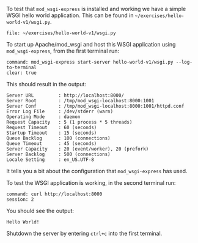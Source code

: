 To test that `mod_wsgi-express` is installed and working we have a simple WSGI hello world application. This can be found in `~/exercises/hello-world-v1/wsgi.py`.

```editor:open-file
file: ~/exercises/hello-world-v1/wsgi.py
```

To start up Apache/mod_wsgi and host this WSGI application using `mod_wsgi-express`, from the first terminal run:

```terminal:execute
command: mod_wsgi-express start-server hello-world-v1/wsgi.py --log-to-terminal
clear: true
```

This should result in the output:

```
Server URL         : http://localhost:8000/
Server Root        : /tmp/mod_wsgi-localhost:8000:1001
Server Conf        : /tmp/mod_wsgi-localhost:8000:1001/httpd.conf
Error Log File     : /dev/stderr (warn)
Operating Mode     : daemon
Request Capacity   : 5 (1 process * 5 threads)
Request Timeout    : 60 (seconds)
Startup Timeout    : 15 (seconds)
Queue Backlog      : 100 (connections)
Queue Timeout      : 45 (seconds)
Server Capacity    : 20 (event/worker), 20 (prefork)
Server Backlog     : 500 (connections)
Locale Setting     : en_US.UTF-8
```

It tells you a bit about the configuration that `mod_wsgi-express` has used.

To test the WSGI application is working, in the second terminal run:

```terminal:execute
command: curl http://localhost:8000
session: 2
```

You should see the output:

```
Hello World!
```

Shutdown the server by entering `ctrl+c` into the first terminal.

```terminal:interrupt
```
